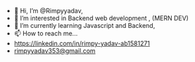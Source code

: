 - 👋 Hi, I’m @Rimpyyadav, 
- 👀 I’m interested in Backend web development , (MERN DEV) 
- 🌱 I’m currently learning Javascript and Backend,
- 📫 How to reach me...
- https://linkedin.com/in/rimpy-yadav-ab1581271
- rimpyyadav353@gmail.com

<!---
Rimpyyadav/Rimpyyadav is a ✨ special ✨ repository because its `README.md` (this file) appears on your GitHub profile.
You can click the Preview link to take a look at your changes.
--->
